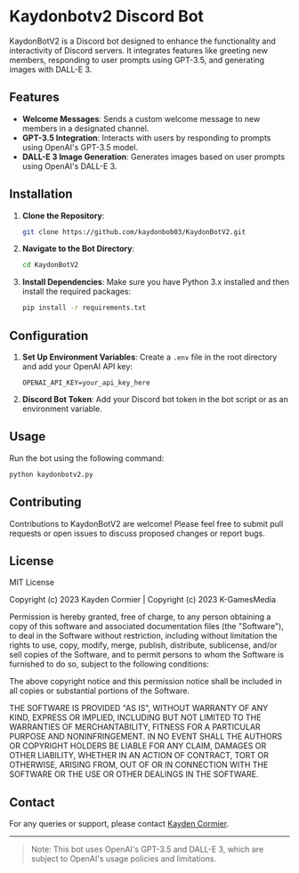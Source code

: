 # Kaydonbotv2 Discord Bot

KaydonBotV2 is a Discord bot designed to enhance the functionality and interactivity of Discord servers. It integrates features like greeting new members, responding to user prompts using GPT-3.5, and generating images with DALL-E 3.

## Features

- **Welcome Messages**: Sends a custom welcome message to new members in a designated channel.
- **GPT-3.5 Integration**: Interacts with users by responding to prompts using OpenAI's GPT-3.5 model.
- **DALL-E 3 Image Generation**: Generates images based on user prompts using OpenAI's DALL-E 3.

## Installation

1. **Clone the Repository**:
   ```bash
   git clone https://github.com/kaydonbob03/KaydonBotV2.git
   ```
2. **Navigate to the Bot Directory**:
   ```bash
   cd KaydonBotV2
   ```
3. **Install Dependencies**:
   Make sure you have Python 3.x installed and then install the required packages:
   ```bash
   pip install -r requirements.txt
   ```

## Configuration

1. **Set Up Environment Variables**:
   Create a `.env` file in the root directory and add your OpenAI API key:
   ```
   OPENAI_API_KEY=your_api_key_here
   ```
2. **Discord Bot Token**:
   Add your Discord bot token in the bot script or as an environment variable.

## Usage

Run the bot using the following command:
```bash
python kaydonbotv2.py
```

## Contributing

Contributions to KaydonBotV2 are welcome! Please feel free to submit pull requests or open issues to discuss proposed changes or report bugs.

## License

MIT License

Copyright (c) 2023 Kayden Cormier | Copyright (c) 2023 K-GamesMedia

Permission is hereby granted, free of charge, to any person obtaining a copy
of this software and associated documentation files (the "Software"), to deal
in the Software without restriction, including without limitation the rights
to use, copy, modify, merge, publish, distribute, sublicense, and/or sell
copies of the Software, and to permit persons to whom the Software is
furnished to do so, subject to the following conditions:

The above copyright notice and this permission notice shall be included in all
copies or substantial portions of the Software.

THE SOFTWARE IS PROVIDED "AS IS", WITHOUT WARRANTY OF ANY KIND, EXPRESS OR
IMPLIED, INCLUDING BUT NOT LIMITED TO THE WARRANTIES OF MERCHANTABILITY,
FITNESS FOR A PARTICULAR PURPOSE AND NONINFRINGEMENT. IN NO EVENT SHALL THE
AUTHORS OR COPYRIGHT HOLDERS BE LIABLE FOR ANY CLAIM, DAMAGES OR OTHER
LIABILITY, WHETHER IN AN ACTION OF CONTRACT, TORT OR OTHERWISE, ARISING FROM,
OUT OF OR IN CONNECTION WITH THE SOFTWARE OR THE USE OR OTHER DEALINGS IN THE
SOFTWARE.


## Contact

For any queries or support, please contact [Kayden Cormier](MAILTO:Kaydonbob03@gmail.com).

---

> Note: This bot uses OpenAI's GPT-3.5 and DALL-E 3, which are subject to OpenAI's usage policies and limitations.
